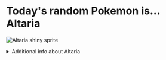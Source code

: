 # Today's random Pokemon is... Altaria

![Altaria shiny sprite](https://raw.githubusercontent.com/PokeAPI/sprites/master/sprites/pokemon/shiny/334.png)

<details>
<summary>Additional info about Altaria</summary>

| srpite type | image |
|------|------|
| back_default | ![Altaria back_default sprite](https://raw.githubusercontent.com/PokeAPI/sprites/master/sprites/pokemon/back/334.png) |
| back_shiny | ![Altaria back_shiny sprite](https://raw.githubusercontent.com/PokeAPI/sprites/master/sprites/pokemon/back/shiny/334.png) |
| front_default | ![Altaria front_default sprite](https://raw.githubusercontent.com/PokeAPI/sprites/master/sprites/pokemon/334.png) | </details>